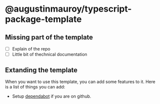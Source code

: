 # @augustinmauroy/typescript-package-template

## Missing part of the template

- [ ] Explain of the repo
- [ ] Little bit of thechnical documentation

## Extanding the template

When you want to use this template, you can add some features to it. Here is a list of things you can add:

- Setup [dependabot](https://docs.github.com/en/code-security/supply-chain-security/keeping-your-dependencies-updated-automatically/configuration-options-for-dependency-updates) if you are on github.

